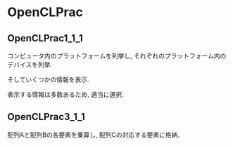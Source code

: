 # OpenCLPrac

## OpenCLPrac1_1_1

コンピュータ内のプラットフォームを列挙し, それぞれのプラットフォーム内のデバイスを列挙.

そしていくつかの情報を表示.

表示する情報は多数あるため, 適当に選択.

## OpenCLPrac3_1_1

配列Aと配列Bの各要素を乗算し, 配列Cの対応する要素に格納.
